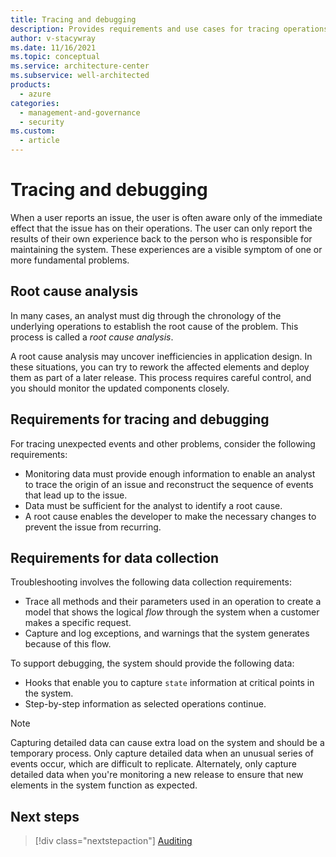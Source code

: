 ```yaml
---
title: Tracing and debugging
description: Provides requirements and use cases for tracing operations and debugging software releases as it relates to monitoring, and diagnostics. 
author: v-stacywray
ms.date: 11/16/2021
ms.topic: conceptual
ms.service: architecture-center
ms.subservice: well-architected
products:
  - azure
categories:
  - management-and-governance
  - security
ms.custom:
  - article
---
```


# Tracing and debugging

When a user reports an issue, the user is often aware only of the immediate effect that the issue has on their operations. The user can only report the results of their own experience back to the person who is responsible for maintaining the system. These experiences are a visible symptom of one or more fundamental problems.

## Root cause analysis

 In many cases, an analyst must dig through the chronology of the underlying operations to establish the root cause of the problem. This process is called a *root cause analysis*.

A root cause analysis may uncover inefficiencies in application design. In these situations, you can try to rework the affected elements and deploy them as part of a later release. This process requires careful control, and you should monitor the updated components closely.

## Requirements for tracing and debugging

For tracing unexpected events and other problems, consider the following requirements:

- Monitoring data must provide enough information to enable an analyst to trace the origin of an issue and reconstruct the sequence of events that lead up to the issue.
- Data must be sufficient for the analyst to identify a root cause.
- A root cause enables the developer to make the necessary changes to prevent the issue from recurring.

## Requirements for data collection

Troubleshooting involves the following data collection requirements:

- Trace all methods and their parameters used in an operation to create a model that shows the logical *flow* through the system when a customer makes a specific request.
- Capture and log exceptions, and warnings that the system generates because of this flow.

To support debugging, the system should provide the following data:

- Hooks that enable you to capture `state` information at critical points in the system.
- Step-by-step information as selected operations continue.

> [!NOTE]
> Capturing detailed data can cause extra load on the system and should be a temporary process. Only capture detailed data when an unusual series of events occur, which are difficult to replicate. Alternately, only capture detailed data when you're monitoring a new release to ensure that new elements in the system function as expected.

## Next steps

> [!div class="nextstepaction"]
> [Auditing](./auditing.md)